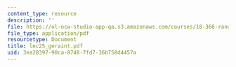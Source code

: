 ```yaml
---
content_type: resource
description: ''
file: https://ol-ocw-studio-app-qa.s3.amazonaws.com/courses/18-366-random-walks-and-diffusion-fall-2006/3ea2839790ca87487fd736b758d4457a_lec25_geraint.pdf
file_type: application/pdf
resourcetype: Document
title: lec25_geraint.pdf
uid: 3ea28397-90ca-8748-7fd7-36b758d4457a
---
```

